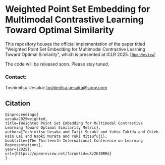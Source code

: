 # Weighted Point Set Embedding for Multimodal Contrastive Learning Toward Optimal Similarity 

This repository houses the official implementation of the paper titled "Weighted Point Set Embedding for Multimodal Contrastive Learning Toward Optimal Similarity", which is presented at ICLR 2025.
[[`OpenReview`](https://openreview.net/forum?id=uSz2K30RRd)]

The code will be released soon. Please stay tuned.

### Contact:
Toshimitsu Uesaka: toshimitsu.uesaka@sony.com


## Citation
```
@inproceedings{
uesaka2025weighted,
title={Weighted Point Set Embedding for Multimodal Contrastive Learning Toward Optimal Similarity Metric},
author={Toshimitsu Uesaka and Taiji Suzuki and Yuhta Takida and Chieh-Hsin Lai and Naoki Murata and Yuki Mitsufuji},
booktitle={The Thirteenth International Conference on Learning Representations},
year={2025},
url={https://openreview.net/forum?id=uSz2K30RRd}
}
```
